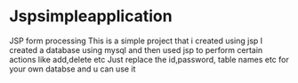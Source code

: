 # Jspsimpleapplication
JSP form processing
This is a simple project that i created using jsp
I created a database using mysql and then used jsp to perform certain actions like add,delete etc
Just replace the id,password, table names etc for your own databse and u can use it
